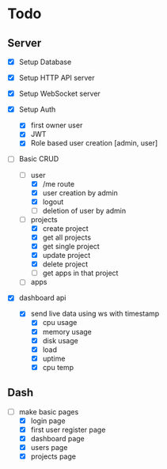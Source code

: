 # Todo

## Server

- [x] Setup Database
- [x] Setup HTTP API server
- [x] Setup WebSocket server

- [x] Setup Auth
  - [x] first owner user
  - [x] JWT
  - [x] Role based user creation [admin, user]

- [ ] Basic CRUD
  - [ ] user
    - [x] /me route
    - [x] user creation by admin
    - [x] logout
    - [ ] deletion of user by admin
  - [ ] projects
    - [x] create project
    - [x] get all projects
    - [x] get single project
    - [x] update project
    - [x] delete project
    - [ ] get apps in that project
  - [ ] apps

- [x] dashboard api
  - [x] send live data using ws with timestamp
    - [x] cpu usage
    - [x] memory usage 
    - [x] disk usage
    - [x] load
    - [x] uptime
    - [x] cpu temp 

## Dash

- [ ] make basic pages
  - [x] login page
  - [x] first user register page
  - [x] dashboard page
  - [x] users page
  - [x] projects page
